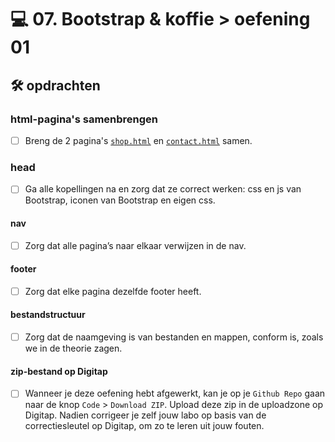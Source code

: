 # 💻 07. Bootstrap & koffie > oefening 01

## 🛠️ opdrachten

### html-pagina's samenbrengen
 - [ ] Breng de 2 pagina's [`shop.html`](shop.html) en  [`contact.html`](contact.html) samen.

### head
 - [ ] Ga alle kopellingen na en zorg dat ze correct werken: css en js van Bootstrap, iconen van Bootstrap en eigen css.

#### nav
- [ ] Zorg dat alle pagina’s naar elkaar verwijzen in de nav.

#### footer
- [ ] Zorg dat elke pagina dezelfde footer heeft.

#### bestandstructuur
- [ ] Zorg dat de naamgeving is van bestanden en mappen, conform is, zoals we in de theorie zagen. 

#### zip-bestand op Digitap
- [ ] Wanneer je deze oefening hebt afgewerkt, kan je op je `Github Repo` gaan naar de knop `Code` > `Download ZIP`. Upload deze zip in de uploadzone op Digitap. Nadien corrigeer je zelf jouw labo op basis van de correctiesleutel op Digitap, om zo te leren uit jouw fouten.
